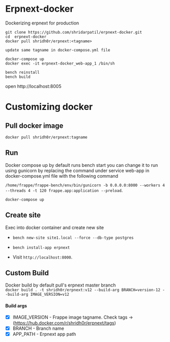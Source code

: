# Erpnext-docker
Dockerizing erpnext for production
```
git clone https://github.com/shridarpatil/erpnext-docker.git
cd  erpnext-docker
docker pull shridh0r/erpnext:<tagname>

update same tagname in docker-compose.yml file

docker-compose up
docker exec -it erpnext-docker_web-app_1 /bin/sh

bench reinstall
bench build
```
open http://localhost:8005

# Customizing docker

## Pull docker image
```docker pull shridh0r/erpnext:tagname```

## Run
Docker compose up by default runs bench start you can change it to run using gunicorn by replacing the command under service web-app in docker-compose.yml file with the following command

```/home/frappe/frappe-bench/env/bin/gunicorn -b 0.0.0.0:8000 --workers 4 --threads 4 -t 120 frappe.app:application --preload```.

```docker-compose up```


## Create site
Exec into docker container and create new site

- ```bench new-site site1.local --force --db-type postgres```

- ```bench install-app erpnext```

- Visit `http://localhost:8000`.

## Custom Build
Docker build by default pull's erpnext master branch </br>
``` docker build . -t shridh0r/erpnext:v12 --build-arg BRANCH=version-12 --build-arg IMAGE_VERSION=v12 ```

#### Build args
- [x] IMAGE_VERSION - Frappe image tagname. Check tags -> (https://hub.docker.com/r/shridh0r/erpnext/tags)
- [x] BRANCH - Branch name
- [x] APP_PATH - Erpnext app path

